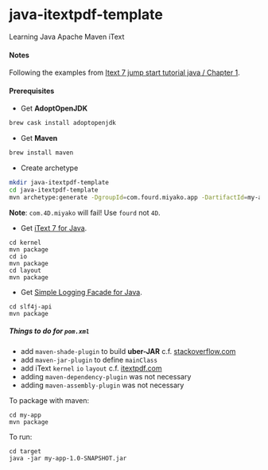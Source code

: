 # java-itextpdf-template
Learning Java Apache Maven iText

#### Notes

Following the examples from [Itext 7 jump start tutorial java / Chapter 1](https://itextpdf.com/en/resources/books/itext-7-jump-start-tutorial-java/chapter-1).

#### Prerequisites

* Get **AdoptOpenJDK**

```sh
brew cask install adoptopenjdk
```

* Get **Maven**

```sh
brew install maven
```

* Create archetype

```sh
mkdir java-itextpdf-template
cd java-itextpdf-template
mvn archetype:generate -DgroupId=com.fourd.miyako.app -DartifactId=my-app -DarchetypeArtifactId=maven-archetype-quickstart -DarchetypeVersion=1.4 -DinteractiveMode=false
```

**Note**: ``com.4D.miyako`` will fail! Use ``fourd`` not ``4D``.

* Get [iText 7 for Java](https://github.com/itext/itext7).  

```
cd kernel
mvn package
cd io
mvn package
cd layout
mvn package
```

* Get [Simple Logging Facade for Java](https://github.com/qos-ch/slf4j).  

```
cd slf4j-api
mvn package
```

##### Things to do for ``pom.xml``

- add ``maven-shade-plugin`` to build **uber-JAR** c.f. [stackoverflow.com](https://stackoverflow.com/questions/10568275/noclassdeffounderror-on-maven-dependency)
- add ``maven-jar-plugin`` to define ``mainClass``
- add iText ``kernel`` ``io`` ``layout`` c.f. [itextpdf.com](https://itextpdf.com/en/resources/installation-guides/installing-itext-7-java)
- adding ``maven-dependency-plugin`` was not necessary
- adding ``maven-assembly-plugin`` was not necessary

To package with maven:

```
cd my-app 
mvn package
```

To run:

```
cd target
java -jar my-app-1.0-SNAPSHOT.jar
```
